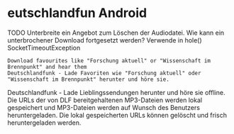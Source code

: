 eutschlandfun Android
=============
TODO
    Unterbreite ein Angebot zum Löschen der Audiodatei.
    Wie kann ein unterbrochener Download fortgesetzt werden?
    Verwende in hole() SocketTimeoutException

    Download favourites like "Forschung aktuell" or "Wissenschaft im Brennpunkt" and hear them
    Deutschlandfunk - Lade Favoriten wie "Forschung aktuell" oder "Wissenschaft im Brennpunkt" herunter und höre sie.
    
Deutschlandfunk - Lade Lieblingssendungen herunter und höre sie offline. Die URLs der von DLF bereitgehaltenen MP3-Dateien werden lokal gespeichert und MP3-Dateien werden auf Wunsch des Benutzers heruntergeladen. Die lokal gespeicherten URLs können gelöscht und frisch heruntergeladen werden. 
    

